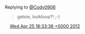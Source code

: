 Replying to [@Cody0906](https://twitter.com/@Cody0906/status/195013913434275840)

> getsie, buikloop?\! ;\-\)

<img src="../../media/tweet.ico" width="12" /> [Wed Apr 25 18:33:38 +0000 2012](https://twitter.com/DromerDenker/status/195219029428928512)